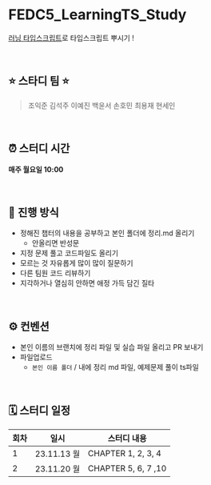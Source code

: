 # FEDC5_LearningTS_Study
[러닝 타입스크립트](https://www.yes24.com/Product/Goods/116585556)로 타입스크립트 뿌시기 !

<br/>


## ⭐️ 스타디 팀 ⭐️

> 조익준 김석주 이예진 백윤서 손호민 최용재 현세인

<br/>

## ⏰ 스터디 시간

**매주 월요일 10:00**

<br/>


## 🔨 진행 방식

- 정해진 챕터의 내용을 공부하고 본인 폴더에 정리.md 올리기
  - 안올리면 반성문 
- 지정 문제 풀고 코드파일도 올리기
- 모르는 것 자유롭게 많이 많이 질문하기
- 다른 팀원 코드 리뷰하기
- 지각하거나 열심히 안하면 애정 가득 담긴 질타

<br/>

## ⚙️ 컨벤션

* 본인 이름의 브랜치에 정리 파일 및 실습 파일 올리고 PR 보내기
* 파일업로드
  * `본인 이름 폴더` / 내에 정리 md 파일, 예제문제 풀이 ts파일

<br/>


## 🗓 스터디 일정

| 회차 | 일시     | 스터디 내용      | 
| ---- | -------- | --------  |
| 1    | 23.11.13 월 | CHAPTER 1, 2, 3, 4 | 
| 2    | 23.11.20 월 | CHAPTER 5, 6, 7 ,10 |


